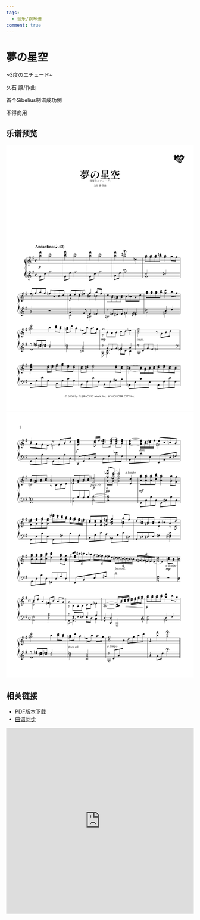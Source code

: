 ```yaml
---
tags:
  - 音乐/钢琴谱
comment: true
---
```


# 夢の星空

~3度のエチュード~

久石 譲/作曲

首个Sibelius制谱成功例

不得商用
## 乐谱预览
![](assets/页面%201.png)![](assets/页面%202.png)
## 相关链接
- [PDF版本下载](https://likemsblog.netlify.app/files/夢の星空.pdf)
- [曲谱同步](https://www.bilibili.com/video/BV1bA3vztEyj/)
<iframe 
  src="https://player.bilibili.com/player.html?bvid=BV1bA3vztEyj&page=1&autoplay=0&danmaku=1" 
  scrolling="no" 
  frameborder="no" 
  allowfullscreen="true" 
  width="100%" 
  height="500">
</iframe>